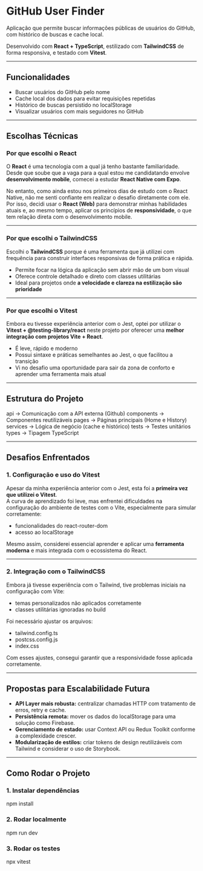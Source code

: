 # GitHub User Finder

Aplicação que permite buscar informações públicas de usuários do GitHub, com histórico de buscas e cache local.

Desenvolvido com **React + TypeScript**, estilizado com **TailwindCSS** de forma responsiva, e testado com **Vitest**.

---

## Funcionalidades

- Buscar usuários do GitHub pelo nome
- Cache local dos dados para evitar requisições repetidas
- Histórico de buscas persistido no localStorage
- Visualizar usuários com mais seguidores no GitHub

---

## Escolhas Técnicas

### Por que escolhi o React
O **React** é uma tecnologia com a qual já tenho bastante familiaridade. Desde que soube que a vaga para a qual estou me candidatando envolve **desenvolvimento mobile**, comecei a estudar **React Native com Expo**.

No entanto, como ainda estou nos primeiros dias de estudo com o React Native, não me senti confiante em realizar o desafio diretamente com ele.  
Por isso, decidi usar o **React (Web)** para demonstrar minhas habilidades atuais e, ao mesmo tempo, aplicar os princípios de **responsividade**, o que tem relação direta com o desenvolvimento mobile.

---

### Por que escolhi o TailwindCSS
Escolhi o **TailwindCSS** porque é uma ferramenta que já utilizei com frequência para construir interfaces responsivas de forma prática e rápida.

- Permite focar na lógica da aplicação sem abrir mão de um bom visual
- Oferece controle detalhado e direto com classes utilitárias
- Ideal para projetos onde **a velocidade e clareza na estilização são prioridade**

---

### Por que escolhi o Vitest
Embora eu tivesse experiência anterior com o Jest, optei por utilizar o **Vitest + @testing-library/react** neste projeto por oferecer uma **melhor integração com projetos Vite + React**.

- É leve, rápido e moderno
- Possui sintaxe e práticas semelhantes ao Jest, o que facilitou a transição
- Vi no desafio uma oportunidade para sair da zona de conforto e aprender uma ferramenta mais atual

---

## Estrutura do Projeto
api → Comunicação com a API externa (Github)
components → Componentes reutilizáveis
pages → Páginas principais (Home e History)
services → Lógica de negócio (cache e histórico)
tests → Testes unitários
types → Tipagem TypeScript

---

## Desafios Enfrentados

### 1. Configuração e uso do Vitest
Apesar da minha experiência anterior com o Jest, esta foi a **primeira vez que utilizei o Vitest**.  
A curva de aprendizado foi leve, mas enfrentei dificuldades na configuração do ambiente de testes com o Vite, especialmente para simular corretamente:
- funcionalidades do react-router-dom
- acesso ao localStorage

Mesmo assim, considerei essencial aprender e aplicar uma **ferramenta moderna** e mais integrada com o ecossistema do React.

---

### 2. Integração com o TailwindCSS
Embora já tivesse experiência com o Tailwind, tive problemas iniciais na configuração com Vite:
- temas personalizados não aplicados corretamente
- classes utilitárias ignoradas no build

Foi necessário ajustar os arquivos:
- tailwind.config.ts
- postcss.config.js
- index.css

Com esses ajustes, consegui garantir que a responsividade fosse aplicada corretamente.

---

## Propostas para Escalabilidade Futura

- **API Layer mais robusta:** centralizar chamadas HTTP com tratamento de erros, retry e cache.
- **Persistência remota:** mover os dados do localStorage para uma solução como Firebase.
- **Gerenciamento de estado:** usar Context API ou Redux Toolkit conforme a complexidade crescer.
- **Modularização de estilos:** criar tokens de design reutilizáveis com Tailwind e considerar o uso de Storybook.

---
## Como Rodar o Projeto

### 1. Instalar dependências
npm install


### 2. Rodar localmente
npm run dev

### 3. Rodar os testes
npx vitest


